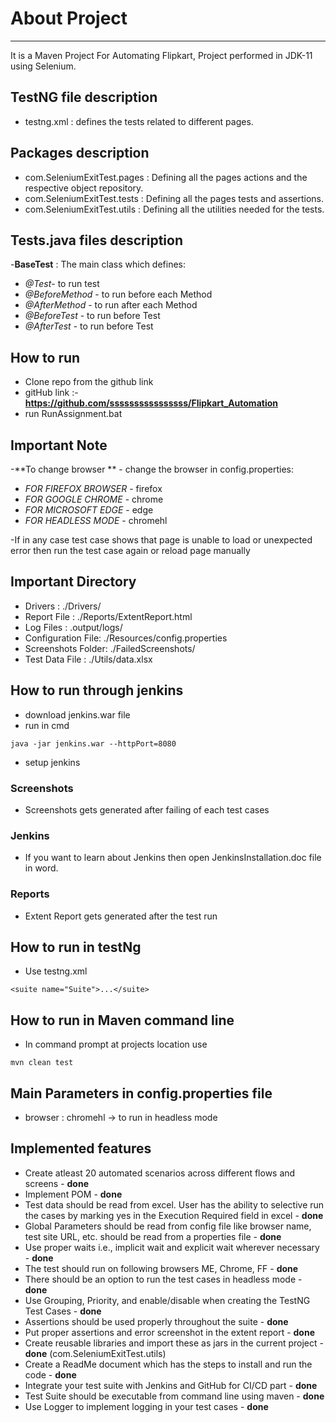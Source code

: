 # About Project
----------------------------------------------------------------------------------
It is a Maven Project For Automating Flipkart, Project performed in JDK-11 using Selenium.

## TestNG file description
- testng.xml : defines the tests related to different pages.

## Packages description 
 - com.SeleniumExitTest.pages : Defining all the pages actions and the 	respective object repository.
 - com.SeleniumExitTest.tests : Defining all the pages tests and assertions.
 - com.SeleniumExitTest.utils : Defining all the utilities needed for the tests.

## Tests.java files description 
-**BaseTest** : The main class which defines: 
- *@Test*- to run test
- *@BeforeMethod* - to run before each Method
- *@AfterMethod*  - to run after each Method
- *@BeforeTest*  - to run before Test
- *@AfterTest*   - to run before Test


## How to run

- Clone repo from the github link
- gitHub link :- **https://github.com/ssssssssssssssss/Flipkart_Automation**
- run RunAssignment.bat

## Important Note

-**To change browser ** - change the browser in config.properties:
- *FOR FIREFOX BROWSER* - firefox
- *FOR GOOGLE CHROME* - chrome
- *FOR MICROSOFT EDGE* - edge
- *FOR HEADLESS MODE* - chromehl

-If in any case test case shows that page is unable to load or unexpected error then run the test case again or reload page manually

## Important Directory

- Drivers : ./Drivers/
- Report File : ./Reports/ExtentReport.html
- Log Files : .output/logs/
- Configuration File: ./Resources/config.properties
- Screenshots Folder: ./FailedScreenshots/
- Test Data File : ./Utils/data.xlsx

## How to run through jenkins

- download jenkins.war file
- run in cmd 

```
java -jar jenkins.war --httpPort=8080
```

- setup jenkins

### Screenshots

- Screenshots gets generated after failing of each test cases

### Jenkins

- If you want to learn about Jenkins then open JenkinsInstallation.doc file in word.

### Reports

- Extent Report gets generated after the test run


## How to run in testNg

- Use testng.xml 

```
<suite name="Suite">...</suite>
```

## How to run in Maven command line

- In command prompt at projects location use 

```
mvn clean test
```

## Main Parameters in config.properties file

- browser : chromehl -> to run in headless mode

## Implemented features

-	Create atleast 20 automated scenarios across different flows and screens - **done** 
-	Implement POM - **done**
-	Test data should be read from excel. User has the ability to selective run the 	 	cases by 	marking yes in the Execution Required field in excel - **done**  
-	Global Parameters should be read from config file like browser name, test site 	URL,  	etc. 	should be read from a properties file - **done**  
-	Use proper waits i.e., implicit wait and explicit wait wherever necessary  - **done** 
-	The test should run on following browsers ME, Chrome, FF - **done** 
-	There should be an option to run the test cases in headless mode - **done**
-	Use Grouping, Priority, and enable/disable when creating the TestNG Test Cases 	- **done**  
-	Assertions should be used properly throughout the suite - **done** 
-	Put proper assertions and error screenshot in the extent report - **done**
-	Create reusable libraries and import these as jars in the current project - **done** 	(com.SeleniumExitTest.utils)
-	Create a ReadMe document which has the steps to install and run the code - **done**
-	Integrate your test suite with Jenkins and GitHub for CI/CD part -  **done**
-	Test Suite should be executable from command line using maven - **done**
-	Use Logger to implement logging in your test cases - **done**

